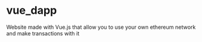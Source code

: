 # vue_dapp
Website made with Vue.js that allow you to use your own ethereum network and make transactions with it
